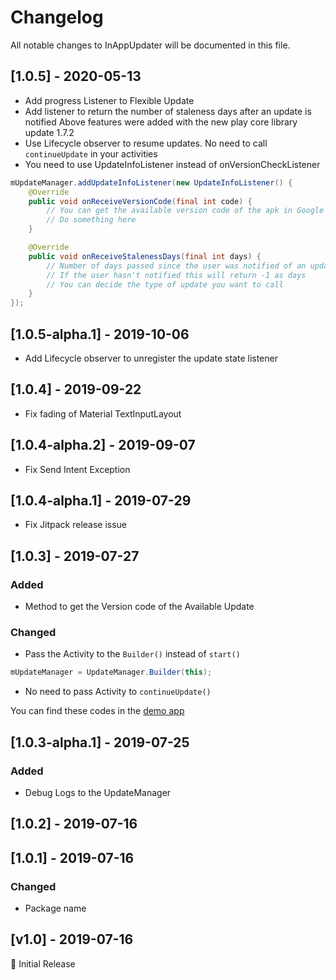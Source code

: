 # Changelog
All notable changes to InAppUpdater will be documented in this file.

## [1.0.5] - 2020-05-13
- Add progress Listener to Flexible Update
- Add listener to return the number of staleness days after an update is notified
  Above features were added with the new play core library update 1.7.2
- Use Lifecycle observer to resume updates. No need to call `continueUpdate` in your activities
- You need to use UpdateInfoListener instead of onVersionCheckListener
```java
mUpdateManager.addUpdateInfoListener(new UpdateInfoListener() {
    @Override
    public void onReceiveVersionCode(final int code) {
        // You can get the available version code of the apk in Google Play
        // Do something here
    }

    @Override
    public void onReceiveStalenessDays(final int days) {
        // Number of days passed since the user was notified of an update through the Google Play
        // If the user hasn't notified this will return -1 as days
        // You can decide the type of update you want to call
    }
});
```

## [1.0.5-alpha.1] - 2019-10-06
- Add Lifecycle observer to unregister the update state listener

## [1.0.4] - 2019-09-22
- Fix fading of Material TextInputLayout

## [1.0.4-alpha.2] - 2019-09-07
- Fix Send Intent Exception

## [1.0.4-alpha.1] - 2019-07-29
- Fix Jitpack release issue

## [1.0.3] - 2019-07-27
### Added
- Method to get the Version code of the Available Update

### Changed
- Pass the Activity to the `Builder()` instead of `start()`
```java
mUpdateManager = UpdateManager.Builder(this);
```
- No need to pass Activity to `continueUpdate()`

You can find these codes in the [demo app](/app/src/main/java/com/sopan/inappupdate/MainActivity.java)

## [1.0.3-alpha.1] - 2019-07-25
### Added
- Debug Logs to the UpdateManager

## [1.0.2] - 2019-07-16

## [1.0.1] - 2019-07-16
### Changed
- Package name

## [v1.0] - 2019-07-16
:tada: Initial Release
